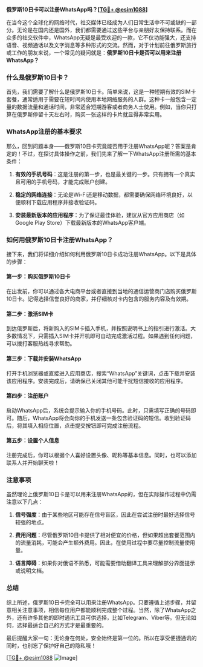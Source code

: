 **俄罗斯10日卡可以注册WhatsApp吗？[[TG💪+ @esim1088](https://t.me/s/esim1088)]**

在当今这个全球化的网络时代，社交媒体已经成为人们日常生活中不可或缺的一部分。无论是在国内还是国外，我们都需要通过这些平台与亲朋好友保持联系。而在众多的社交软件中，WhatsApp无疑是最受欢迎的一款，它不仅功能强大，还支持语音、视频通话以及文字消息等多种形式的交流。然而，对于计划前往俄罗斯旅行或工作的朋友来说，一个常见的疑问就是：**俄罗斯10日卡是否可以用来注册WhatsApp？**

### 什么是俄罗斯10日卡？

首先，我们需要了解什么是俄罗斯10日卡。简单来说，这是一种短期有效的SIM卡套餐，通常适用于需要在短时间内使用本地网络服务的人群。这种卡一般包含一定量的数据流量和通话时间，非常适合短期游客或者商务人士使用。例如，当你只打算在俄罗斯停留十天左右时，购买一张这样的卡片就显得非常实用。

### WhatsApp注册的基本要求

那么，回到问题本身——俄罗斯10日卡究竟能否用于注册WhatsApp呢？答案是肯定的！不过，在探讨具体操作之前，我们先来了解一下WhatsApp注册所需的基本条件：

1. **有效的手机号码**：这是注册的第一步，也是最关键的一步。只有拥有一个真实且可用的手机号码，才能完成账户创建。
   
2. **稳定的网络连接**：无论是Wi-Fi还是移动数据，都需要确保网络环境良好，以便顺利下载应用程序并接收验证码。
   
3. **安装最新版本的应用程序**：为了保证最佳体验，建议从官方应用商店（如Google Play Store）下载最新版本的WhatsApp客户端。

### 如何用俄罗斯10日卡注册WhatsApp？

接下来，我们将详细介绍如何利用俄罗斯10日卡成功注册WhatsApp。以下是具体的步骤：

#### 第一步：购买俄罗斯10日卡
在出发前，你可以通过各大电商平台或者直接到当地的通信运营商门店购买俄罗斯10日卡。记得选择信誉良好的商家，并仔细核对卡内包含的服务内容及有效期。

#### 第二步：激活SIM卡
到达俄罗斯后，将新购入的SIM卡插入手机，并按照说明书上的指引进行激活。大多数情况下，只需插入SIM卡并开机即可自动完成激活过程。如果遇到任何问题，可以拨打客服热线寻求帮助。

#### 第三步：下载并安装WhatsApp
打开手机浏览器或直接进入应用商店，搜索“WhatsApp”关键词，点击下载并安装该应用程序。安装完成后，请确保已关闭其他可能干扰短信接收的应用程序。

#### 第四步：注册账户
启动WhatsApp后，系统会提示输入你的手机号码。此时，只需填写正确的号码即可。随后，WhatsApp将会向你的手机发送一条包含验证码的短信。收到验证码后，将其填入相应位置，点击提交按钮即可完成注册流程。

#### 第五步：设置个人信息
注册完成后，你可以根据个人喜好设置头像、昵称等基本信息。同时，也可以添加联系人并开始聊天啦！

### 注意事项

虽然理论上俄罗斯10日卡是可以用来注册WhatsApp的，但在实际操作过程中仍需注意以下几点：

1. **信号强度**：由于某些地区可能存在信号盲区，因此在尝试注册时最好选择信号较强的地点。
   
2. **费用问题**：尽管俄罗斯10日卡提供了相对便宜的价格，但如果超出套餐范围内的流量消耗，可能会产生额外费用。因此，在使用过程中要尽量控制流量使用量。

3. **语言障碍**：如果你对俄语不熟悉，可能需要借助翻译工具来理解部分界面提示或说明文档。

### 总结

综上所述，俄罗斯10日卡完全可以用来注册WhatsApp。只要遵循上述步骤，并留意相关注意事项，相信每位用户都能顺利完成整个过程。当然，除了WhatsApp之外，还有许多其他的即时通讯工具可供选择，比如Telegram、Viber等。但无论如何，选择最适合自己的方式才是最重要的。

最后提醒大家一句：无论身在何处，安全始终是第一位的。所以在享受便捷通讯的同时，也别忘了保护好自己的隐私哦！

[[TG💪+ @esim1088](https://t.me/s/esim1088) ![Image](https://i.postimg.cc/4NQfJmqS/Snipaste-2025-05-13-00-14-12.png)]